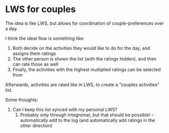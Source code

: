 # LWS for couples
The idea is like LWS, but allows for coordination of couple-preferences over a day.

I think the ideal flow is something like:
1. Both decide on the activities they would like to do for the day, and assigns them ratings
2. The other person is shown the list (with the ratings hidden), and then can rate those as well
3. Finally, the activities with the highest multiplied ratings can be selected from

Afterwards, activities are rated like in LWS, to create a "couples activities" list.

Some thoughts:
1. Can I keep this list synced with my personal LWS?
	1. Probably only through Integromat, but that should be possible! – automatically add to the log (and automatically add ratings in the other direction)

<!-- #p1 -->

<!-- {BearID:9C10251B-BA85-4679-975E-E6EFFE94F414-10132-00002CFE4F72BBF3} -->
